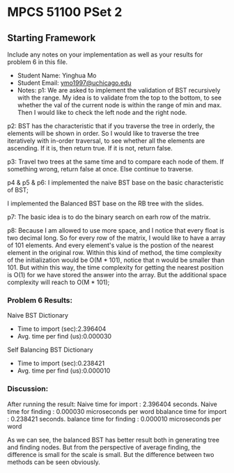 # MPCS 51100 PSet 2
## Starting Framework

Include any notes on your implementation 
as well as your results for problem 6
in this file.

- Student Name: Yinghua Mo
- Student Email: ymo1997@uchicago.edu
- Notes:
p1:
We are asked to implement the validation of BST recursively with the range.
My idea is to validate from the top to the bottom, to see whether the val of the current node is within the range of min and max. Then I would like to check the left node and the right node.

p2:
BST has the characteristic that if you traverse the tree in orderly, the elements will be shown in order. So I would like to traverse the tree iteratively with in-order traversal, to see whether all the elements are ascending. If it is, then return true. If it is not, return false.

p3:
Travel two trees at the same time and to compare each node of them. If something wrong, return false at once. Else continue to traverse.

p4 & p5 & p6:
I implemented the naive BST base on the basic characteristic of BST;

I implemented the Balanced BST base on the RB tree with the slides.


p7:
The basic idea is to do the binary search on earh row of the matrix.

p8:
Because I am allowed to use more space, and I notice that every float is two decimal long. So for every row of the matrix, I would like to have a array of 101 elements. And every element's value is the postion of the nearest element in the original row. 
Within this kind of method, the time complexity of the initialization would be O(M * 101), notice that n would be smaller than 101. But within this way, the time complexity for getting the nearest position is O(1) for we have stored the answer into the array. But the additional space complexity will reach to O(M * 101);


### Problem 6 Results:

Naive BST Dictionary
- Time to import (sec):2.396404
- Avg. time per find (us):0.000030

Self Balancing BST Dictionary
- Time to import (sec):0.238421
- Avg. time per find (us):0.000010

### Discussion:

After running the result:
Naive time for import : 2.396404 seconds.
Naive time for finding : 0.000030 microseconds per word
bbalance time for import : 0.238421 seconds.
balance time for finding : 0.000010 microseconds per word

As we can see, the balanced BST has better result both in generating tree and finding nodes. But from the perspective of average finding, the difference is small for the scale is small. But the difference between two methods can be seen obviously.
